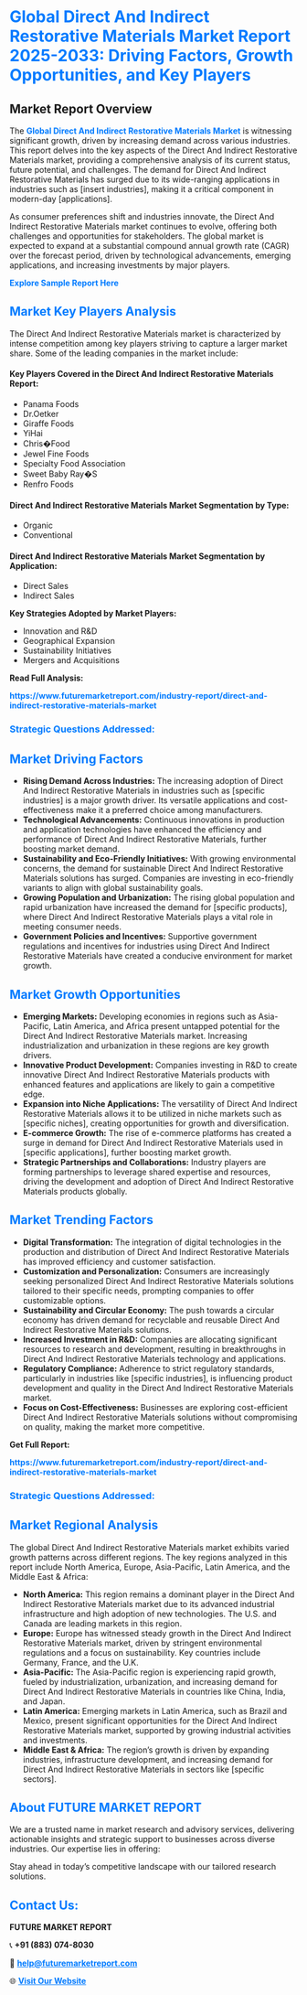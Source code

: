 <h1 style="color: #007BFF;">Global Direct And Indirect Restorative Materials Market Report 2025-2033: Driving Factors, Growth Opportunities, and Key Players</h1>

<section id="overview">
<h2>Market Report Overview</h2>
<p>The <a href="https://www.futuremarketreport.com/industry-report/direct-and-indirect-restorative-materials-market" style="color: #007BFF; text-decoration: none;"><strong>Global Direct And Indirect Restorative Materials Market</strong></a> is witnessing significant growth, driven by increasing demand across various industries. This report delves into the key aspects of the Direct And Indirect Restorative Materials market, providing a comprehensive analysis of its current status, future potential, and challenges. The demand for Direct And Indirect Restorative Materials has surged due to its wide-ranging applications in industries such as [insert industries], making it a critical component in modern-day [applications].</p>
<p>As consumer preferences shift and industries innovate, the Direct And Indirect Restorative Materials market continues to evolve, offering both challenges and opportunities for stakeholders. The global market is expected to expand at a substantial compound annual growth rate (CAGR) over the forecast period, driven by technological advancements, emerging applications, and increasing investments by major players.</p>
</section>

<section id="overview">
<p><a href="https://www.futuremarketreport.com/request-sample/reportId=34441" style="color: #007BFF; text-decoration: none;"><strong>Explore Sample Report Here</strong></a></p>
</section>

<section id="key-players">
<h2 style="color: #007BFF;">Market Key Players Analysis</h2>
<p>The Direct And Indirect Restorative Materials market is characterized by intense competition among key players striving to capture a larger market share. Some of the leading companies in the market include:</p>
<h4>Key Players Covered in the Direct And Indirect Restorative Materials Report:</h4>
<ul><li>Panama Foods</li><li>Dr.Oetker</li><li>Giraffe Foods</li><li>YiHai</li><li>Chris�Food</li><li>Jewel Fine Foods</li><li>Specialty Food Association</li><li>Sweet Baby Ray�S</li><li>Renfro Foods</li></ul>
<h4>Direct And Indirect Restorative Materials Market Segmentation by Type:</h4>
<ul><li>Organic</li><li>Conventional</li></ul>

<h4>Direct And Indirect Restorative Materials Market Segmentation by Application:</h4>
<ul><li>Direct Sales</li><li>Indirect Sales</li></ul>
<p><strong>Key Strategies Adopted by Market Players:</strong></p>
<ul>
<li>Innovation and R&D</li>
<li>Geographical Expansion</li>
<li>Sustainability Initiatives</li>
<li>Mergers and Acquisitions</li>
</ul>
</section>

<section>
<p><strong>Read Full Analysis: </strong></p><a href="https://www.futuremarketreport.com/industry-report/direct-and-indirect-restorative-materials-market" style="color: #007BFF; text-decoration: none;"><strong>https://www.futuremarketreport.com/industry-report/direct-and-indirect-restorative-materials-market</strong></a>
<h3 style="color: #007BFF;">Strategic Questions Addressed:</h3>
</section>

<section id="driving-factors">
<h2 style="color: #007BFF;">Market Driving Factors</h2>
<ul>
<li><strong>Rising Demand Across Industries:</strong> The increasing adoption of Direct And Indirect Restorative Materials in industries such as [specific industries] is a major growth driver. Its versatile applications and cost-effectiveness make it a preferred choice among manufacturers.</li>
<li><strong>Technological Advancements:</strong> Continuous innovations in production and application technologies have enhanced the efficiency and performance of Direct And Indirect Restorative Materials, further boosting market demand.</li>
<li><strong>Sustainability and Eco-Friendly Initiatives:</strong> With growing environmental concerns, the demand for sustainable Direct And Indirect Restorative Materials solutions has surged. Companies are investing in eco-friendly variants to align with global sustainability goals.</li>
<li><strong>Growing Population and Urbanization:</strong> The rising global population and rapid urbanization have increased the demand for [specific products], where Direct And Indirect Restorative Materials plays a vital role in meeting consumer needs.</li>
<li><strong>Government Policies and Incentives:</strong> Supportive government regulations and incentives for industries using Direct And Indirect Restorative Materials have created a conducive environment for market growth.</li>
</ul>
</section>

<section id="growth-opportunities">
<h2 style="color: #007BFF;">Market Growth Opportunities</h2>
<ul>
<li><strong>Emerging Markets:</strong> Developing economies in regions such as Asia-Pacific, Latin America, and Africa present untapped potential for the Direct And Indirect Restorative Materials market. Increasing industrialization and urbanization in these regions are key growth drivers.</li>
<li><strong>Innovative Product Development:</strong> Companies investing in R&D to create innovative Direct And Indirect Restorative Materials products with enhanced features and applications are likely to gain a competitive edge.</li>
<li><strong>Expansion into Niche Applications:</strong> The versatility of Direct And Indirect Restorative Materials allows it to be utilized in niche markets such as [specific niches], creating opportunities for growth and diversification.</li>
<li><strong>E-commerce Growth:</strong> The rise of e-commerce platforms has created a surge in demand for Direct And Indirect Restorative Materials used in [specific applications], further boosting market growth.</li>
<li><strong>Strategic Partnerships and Collaborations:</strong> Industry players are forming partnerships to leverage shared expertise and resources, driving the development and adoption of Direct And Indirect Restorative Materials products globally.</li>
</ul>
</section>

<section id="trending-factors">
<h2 style="color: #007BFF;">Market Trending Factors</h2>
<ul>
<li><strong>Digital Transformation:</strong> The integration of digital technologies in the production and distribution of Direct And Indirect Restorative Materials has improved efficiency and customer satisfaction.</li>
<li><strong>Customization and Personalization:</strong> Consumers are increasingly seeking personalized Direct And Indirect Restorative Materials solutions tailored to their specific needs, prompting companies to offer customizable options.</li>
<li><strong>Sustainability and Circular Economy:</strong> The push towards a circular economy has driven demand for recyclable and reusable Direct And Indirect Restorative Materials solutions.</li>
<li><strong>Increased Investment in R&D:</strong> Companies are allocating significant resources to research and development, resulting in breakthroughs in Direct And Indirect Restorative Materials technology and applications.</li>
<li><strong>Regulatory Compliance:</strong> Adherence to strict regulatory standards, particularly in industries like [specific industries], is influencing product development and quality in the Direct And Indirect Restorative Materials market.</li>
<li><strong>Focus on Cost-Effectiveness:</strong> Businesses are exploring cost-efficient Direct And Indirect Restorative Materials solutions without compromising on quality, making the market more competitive.</li>
</ul>
</section>

<section>
<p><strong>Get Full Report: </strong></p><a href="https://www.futuremarketreport.com/industry-report/direct-and-indirect-restorative-materials-market" style="color: #007BFF; text-decoration: none;"><strong>https://www.futuremarketreport.com/industry-report/direct-and-indirect-restorative-materials-market</strong></a>
<h3 style="color: #007BFF;">Strategic Questions Addressed:</h3>
</section>


<section id="regional-analysis">
<h2 style="color: #007BFF;">Market Regional Analysis</h2>
<p>The global Direct And Indirect Restorative Materials market exhibits varied growth patterns across different regions. The key regions analyzed in this report include North America, Europe, Asia-Pacific, Latin America, and the Middle East & Africa:</p>
<ul>
<li><strong>North America:</strong> This region remains a dominant player in the Direct And Indirect Restorative Materials market due to its advanced industrial infrastructure and high adoption of new technologies. The U.S. and Canada are leading markets in this region.</li>
<li><strong>Europe:</strong> Europe has witnessed steady growth in the Direct And Indirect Restorative Materials market, driven by stringent environmental regulations and a focus on sustainability. Key countries include Germany, France, and the U.K.</li>
<li><strong>Asia-Pacific:</strong> The Asia-Pacific region is experiencing rapid growth, fueled by industrialization, urbanization, and increasing demand for Direct And Indirect Restorative Materials in countries like China, India, and Japan.</li>
<li><strong>Latin America:</strong> Emerging markets in Latin America, such as Brazil and Mexico, present significant opportunities for the Direct And Indirect Restorative Materials market, supported by growing industrial activities and investments.</li>
<li><strong>Middle East & Africa:</strong> The region’s growth is driven by expanding industries, infrastructure development, and increasing demand for Direct And Indirect Restorative Materials in sectors like [specific sectors].</li>
</ul>
</section>

<footer>
<h2 style="color: #007BFF;">About FUTURE MARKET REPORT</h2>
<p>We are a trusted name in market research and advisory services, delivering actionable insights and strategic support to businesses across diverse industries. Our expertise lies in offering:</p>

<p>Stay ahead in today’s competitive landscape with our tailored research solutions.</p>

<h2 style="color: #007BFF;">Contact Us:</h2>
<p><strong>FUTURE MARKET REPORT</strong></p>
<p>📞 <strong>+91 (883) 074-8030</strong></p>
<p>📧 <strong><a href="mailto:help@futuremarketreport.com" style="color: #007BFF;">help@futuremarketreport.com</a></strong></p>
<p>🌐 <strong><a href="https://www.futuremarketreport.com/" style="color: #007BFF;">Visit Our Website</a></strong></p>
</footer>